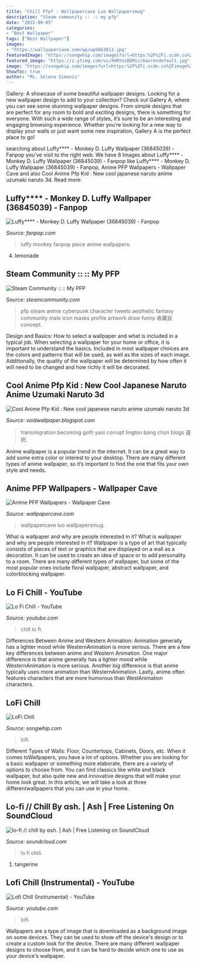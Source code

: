 ```yaml
---
title: "Chill Pfpf : Wallpapercave Luo Wallpapersmug"
description: "Steam community :: :: my pfp"
date: "2022-09-05"
categories:
- "Best Wallpaper"
tags: ["Best Wallpaper"]
images:
- "https://wallpapercave.com/wp/wp6663813.jpg"
featuredImage: "https://songwhip.com/images?url=https:%2F%2Fi.scdn.co%2Fimage%2F38a58de094c19a394e850c71f52c2f287baf9f05&amp;w=1500&amp;q=30&amp;il"
featured_image: "https://i.ytimg.com/vi/XHKVoiBbMic/maxresdefault.jpg"
image: "https://songwhip.com/images?url=https:%2F%2Fi.scdn.co%2Fimage%2F38a58de094c19a394e850c71f52c2f287baf9f05&amp;w=1500&amp;q=30&amp;il"
ShowToc: true
author: "Ms. Selena Simonis"
---
```



Gallery: A showcase of some beautiful wallpaper designs.
Looking for a new wallpaper design to add to your collection? Check out Gallery A, where you can see some stunning wallpaper designs. From simple designs that are perfect for any room to bold and exciting designs, there is something for everyone. With such a wide range of styles, it’s sure to be an interesting and engaging browsing experience. Whether you’re looking for a new way to display your walls or just want some new inspiration, Gallery A is the perfect place to go!
		
		
		
		
		
		
		
	

		
searching about Luffy**** - Monkey D. Luffy Wallpaper (36845039) - Fanpop you've visit to the right web. We have 8 Images about Luffy**** - Monkey D. Luffy Wallpaper (36845039) - Fanpop like Luffy**** - Monkey D. Luffy Wallpaper (36845039) - Fanpop, Anime PFP Wallpapers - Wallpaper Cave and also Cool Anime Pfp Kid : New cool japanese naruto anime uzumaki naruto 3d. Read more:
		
    
## Luffy**** - Monkey D. Luffy Wallpaper (36845039) - Fanpop

<img loading=lazy src="http://images6.fanpop.com/image/photos/36800000/-Luffy-monkey-d-luffy-36845039-1280-800.jpg" onerror="this.onerror=null;this.src='https://tse4.mm.bing.net/th?id=OIP.UQm6HPcmQrb2ijXzdJGzQAHaEo&amp;pid=15.1';" alt="Luffy**** - Monkey D. Luffy Wallpaper (36845039) - Fanpop">

_Source: fanpop.com_

>luffy monkey fanpop piece anime wallpapers. 

	

4. lemonade 

    
## Steam Community :: :: My PFP

<img loading=lazy src="https://steamuserimages-a.akamaihd.net/ugc/955209606282075133/86D6BE9BD36DF085E365F8FB8ADA84B7FD0B5B03/" onerror="this.onerror=null;this.src='https://tse3.mm.bing.net/th?id=OIP.iLj1Gw00CP_QtK0C8k6xbgHaHa&amp;pid=15.1';" alt="Steam Community :: :: My PFP">

_Source: steamcommunity.com_

>pfp steam anime cyberpunk character tweets aesthetic fantasy community male icon masks profile artwork draw funny 收藏自 concept. 

	

Design and Basics: How to select a wallpaper and what is included in a typical job.
When selecting a wallpaper for your home or office, it is important to understand the basics. Included in most wallpaper choices are the colors and patterns that will be used, as well as the sizes of each image. Additionally, the quality of the wallpaper will be determined by how often it will need to be changed and how richly it will be decorated.

    
## Cool Anime Pfp Kid : New Cool Japanese Naruto Anime Uzumaki Naruto 3d

<img loading=lazy src="https://i.pinimg.com/originals/3b/81/45/3b8145f495bc380ebb04ae2322cad28b.jpg" onerror="this.onerror=null;this.src='https://tse4.mm.bing.net/th?id=OIP.awaCdDZZP0KM0Cu6MUBMEQHaHa&amp;pid=15.1';" alt="Cool Anime Pfp Kid : New cool japanese naruto anime uzumaki naruto 3d">

_Source: voidwallpaper.blogspot.com_

>transmigration becoming goth yaoi corrupt lington bảng chọn blogs 選択. 

	

Anime wallpaper is a popular trend in the internet. It can be a great way to add some extra color or interest to your desktop. There are many different types of anime wallpaper, so it’s important to find the one that fits your own style and needs.

    
## Anime PFP Wallpapers - Wallpaper Cave

<img loading=lazy src="https://wallpapercave.com/wp/wp6663813.jpg" onerror="this.onerror=null;this.src='https://tse4.mm.bing.net/th?id=OIP.HbFHIUJDLF-iqEqXHQN9NgHaEK&amp;pid=15.1';" alt="Anime PFP Wallpapers - Wallpaper Cave">

_Source: wallpapercave.com_

>wallpapercave luo wallpapersmug. 

	

What is wallpaper and why are people interested in it?
What is wallpaper and why are people interested in it?
Wallpaper is a type of art that typically consists of pieces of text or graphics that are displayed on a wall as a decoration. It can be used to create an idea of space or to add personality to a room. There are many different types of wallpaper, but some of the most popular ones include floral wallpaper, abstract wallpaper, and colorblocking wallpaper.

    
## Lo Fi Chill - YouTube

<img loading=lazy src="https://i.ytimg.com/vi/XHKVoiBbMic/maxresdefault.jpg" onerror="this.onerror=null;this.src='https://tse3.mm.bing.net/th?id=OIP.hWu8g_j1FlDyGvKaSAc0AQHaEK&amp;pid=15.1';" alt="Lo Fi Chill - YouTube">

_Source: youtube.com_

>chill lo fi. 

	

Differences Between Anime and Western Animation: Animation generally has a lighter mood while WesternAnimation is more serious.
There are a few key differences between anime and Western Animation. One major difference is that anime generally has a lighter mood while WesternAnimation is more serious. Another big difference is that anime typically uses more animation than WesternAnimation. Lastly, anime often features characters that are more humorous than WestAnimation characters.

    
## LoFi Chill

<img loading=lazy src="https://songwhip.com/images?url=https:%2F%2Fi.scdn.co%2Fimage%2F38a58de094c19a394e850c71f52c2f287baf9f05&amp;w=1500&amp;q=30&amp;il" onerror="this.onerror=null;this.src='https://tse3.mm.bing.net/th?id=OIP.9ZMZgzQAdAtC8-hhVMfIJAHaHa&amp;pid=15.1';" alt="LoFi Chill">

_Source: songwhip.com_

>lofi. 

	

Different Types of Walls: Floor, Countertops, Cabinets, Doors, etc.
When it comes toWallpapers, you have a lot of options. Whether you are looking for a basic wallpaper or something more elaborate, there are a variety of options to choose from. You can find classics like white and black wallpaper, but also quite new and innovative designs that will make your home look great. In this article, we will take a look at three differentwallpapers that you can use in your home.

    
## Lo-fi // Chill By αsh. | Αsh | Free Listening On SoundCloud

<img loading=lazy src="https://i1.sndcdn.com/artworks-000221091851-cw9cf0-t500x500.jpg" onerror="this.onerror=null;this.src='https://tse3.mm.bing.net/th?id=OIP.RzRyXwqV72V71q5MxXf8wgHaHa&amp;pid=15.1';" alt="lo-fi // chill by αsh. | Αsh | Free Listening on SoundCloud">

_Source: soundcloud.com_

>lo fi chill. 

	

1. tangerine 

    
## Lofi Chill (Instrumental) - YouTube

<img loading=lazy src="https://i.ytimg.com/vi/xPAA2AfLOJo/maxresdefault.jpg" onerror="this.onerror=null;this.src='https://tse3.mm.bing.net/th?id=OIP.toRr-nGt2wDEmCb9YJIvbgHaEK&amp;pid=15.1';" alt="Lofi Chill (Instrumental) - YouTube">

_Source: youtube.com_

>lofi. 

	

Wallpapers are a type of image that is downloaded as a background image on some devices. They can be used to show off the device's design or to create a custom look for the device. There are many different wallpaper designs to choose from, and it can be hard to decide which one to use as your device's wallpaper.

